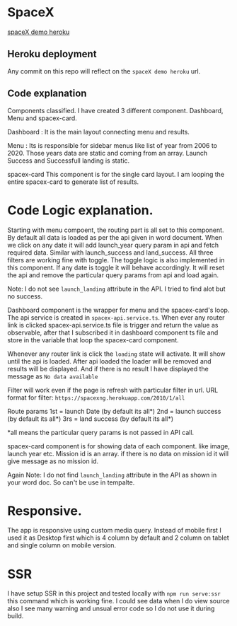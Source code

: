 # SpaceX

[spaceX demo heroku](https://spacexng.herokuapp.com)

## Heroku deployment

Any commit on this repo will reflect on the `spaceX demo heroku` url.

## Code explanation
Components classified. I have created 3 different component. Dashboard, Menu and spacex-card.
    
Dashboard : 
It is the main layout connecting menu and results.
       
Menu : 
Its is responsible for sidebar menus like list of year from 2006 to 2020. Those years data are static and coming from an array. Launch Success and Successfull landing is static.

spacex-card
This component is for the single card layout. I am looping the entire spacex-card to generate list of results.

# Code Logic explanation.

Starting with menu compoent, the routing part is all set to this component. By default all data is loaded as per the api given in word document. When we click on any date it will add launch_year query param in api and fetch required data. Similar with launch_success and land_success. All three filters are working fine with toggle. The toggle logic is also implemented in this component. If any date is toggle it will behave accordingly. It will reset the api and remove the particular query params from api and load again.

Note: I do not see `launch_landing` attribute in the API. I tried to find alot but no success.


Dashboard component is the wrapper for menu and the spacex-card's loop. The api service is created in `spacex-api.service.ts`. When ever any router link is clicked spacex-api.service.ts file is trigger and return the value as observable, after that I subscribed it in dashboard component ts file and store in the variable that loop the spacex-card component.

Whenever any router link is click the `loading` state will activate. It will show until the api is loaded. After api loaded the loader will be removed and results will be displayed. And if there is no result I have displayed the message as `No data available`

Filter will work even if the page is refresh with particular filter in url.
URL format for filter: `https://spacexng.herokuapp.com/2010/1/all`

Route params 
 1st = launch Date (by default its all*)
 2nd = launch success (by default its all*)
 3rs = land success (by default its all*)
 
 *all means the particular query params is not passed in API call.

spacex-card component is for showing data of each component. like image, launch year etc. Mission id is an array. if there is no data on mission id it will give message as no mission id.


Again Note: I do not find `launch_landing` attribute in the API as shown in your word doc. So can't be use in tempalte.


# Responsive.

The app is responsive using custom media query. Instead of mobile first I used it as Desktop first which is 4 column by default and 2 column on tablet and single column on mobile version.



# SSR
I have setup SSR in this project and tested locally with `npm run serve:ssr` this command which is working fine. I could see data when I do view source also I see many warning and unsual error code so I do not use it during build.


